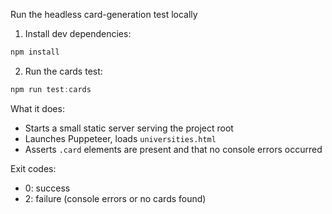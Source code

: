 Run the headless card-generation test locally

1. Install dev dependencies:

```powershell
npm install
```

2. Run the cards test:

```powershell
npm run test:cards
```

What it does:
- Starts a small static server serving the project root
- Launches Puppeteer, loads `universities.html`
- Asserts `.card` elements are present and that no console errors occurred

Exit codes:
- 0: success
- 2: failure (console errors or no cards found)
